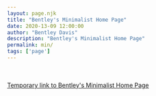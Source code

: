 ```yaml
---
layout: page.njk
title: "Bentley's Minimalist Home Page"
date: 2020-13-09 12:00:00
author: "Bentley Davis"
description: "Bentley's Minimalist Home Page"
permalink: min/
tags: ['page']
---
```

<div class="content">
<br><br>
<a href="https://docs.google.com/document/d/1-7tr0x6QvCcyCUQGdKEEFqUVVi_hHiSwmfC71oJkVEA">Temporary link to Bentley's Minimalist Home Page </a>
</div>